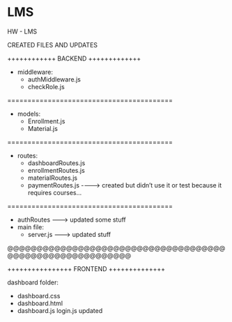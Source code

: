 # LMS
HW - LMS

CREATED FILES AND UPDATES

++++++++++++ BACKEND +++++++++++++

- middleware:
  - authMiddleware.js
  - checkRole.js

=========================================

- models:
  - Enrollment.js
  - Material.js 

=========================================

- routes:
  - dashboardRoutes.js
  - enrollmentRoutes.js
  - materialRoutes.js
  - paymentRoutes.js ----> created but didn’t use it or test because it requires courses...

=========================================

- authRoutes ---> updated some stuff
- main file:
  - server.js ---> updated stuff

@@@@@@@@@@@@@@@@@@@@@@@@@@@@@@@@@@@@@@@@@@@@@@@@@@@@@@@@@@

++++++++++++++++ FRONTEND ++++++++++++++

dashboard folder:
  - dashboard.css
  - dashboard.html
  - dashboard.js
login.js updated
